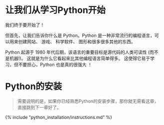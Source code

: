 # 让我们从学习Python开始

我们终于要开始了！

但首先，让我们告诉你什么是 Python。Python 是一种非常流行的编程语言，可以用来创建网站、 游戏、 科学软件、 图形和很多很多其他的东西。

Python 起源于 1980 年代后期，该语言的重要目标是源代码的人类可读性 (而不是机器!)。 这就是为什么它看起来比其他编程语言简单得多。 这使得它易于学习，但不要担心，Python 也是真的很强大 ！

# Python的安装

> 需要说明的是，如果你已经熟悉Python的安装步骤，那你就无需看这章，直接跳到下一章好了。

{% include "python_installation/instructions.md" %}